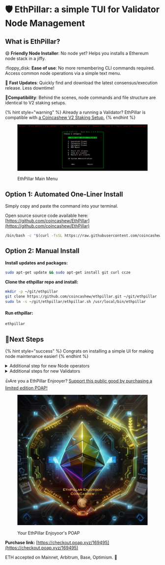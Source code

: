 # 🛡️ EthPillar: a simple TUI for Validator Node Management

## What is EthPillar?

:smile: **Friendly Node Installer**: No node yet? Helps you installs a Ethereum node stack in a jiffy.

:floppy\_disk: **Ease of use**: No more remembering CLI commands required. Access common node operations via a simple text menu.

:owl: **Fast Updates**: Quickly find and download the latest consensus/execution release. Less downtime!

:tada:**Compatibility**: Behind the scenes, node commands and file structure are identical to V2 staking setups.&#x20;

{% hint style="warning" %}
Already a running a Validator? EthPillar is compatible with [a Coincashew V2 Staking Setup.](https://www.coincashew.com/coins/overview-eth/guide-or-how-to-setup-a-validator-on-eth2-mainnet)&#x20;
{% endhint %}

<figure><img src="../../.gitbook/assets/ethpillar.png" alt=""><figcaption><p>EthPillar Main Menu</p></figcaption></figure>

## Option 1: Automated One-Liner Install

Simply copy and paste the command into your terminal.

Open source source code available here: [https://github.com/coincashew/EthPillar](https://github.com/coincashew/EthPillar)

```bash
/bin/bash -c "$(curl -fsSL https://raw.githubusercontent.com/coincashew/ethpillar/master/install.sh)"
```

## Option 2: Manual Install

**Install updates and packages:**

```bash
sudo apt-get update && sudo apt-get install git curl ccze
```

**Clone the ethpillar repo and install:**

```bash
mkdir -p ~/git/ethpillar
git clone https://github.com/coincashew/ethpillar.git ~/git/ethpillar
sudo ln -s ~/git/ethpillar/ethpillar.sh /usr/local/bin/ethpillar
```

#### Run ethpillar:

```bash
ethpillar
```

## :tada:Next Steps

{% hint style="success" %}
Congrats on installing a simple UI for making node maintenance easier!
{% endhint %}

<details>

<summary>Additional step for new Node operators</summary>

Step 1: Configure your network, port forwarding and firewall. From the main guide, [click here for detailed network configuration](guide-or-how-to-setup-a-validator-on-eth2-mainnet/part-i-installation/step-2-configuring-node.md#network-configuration).

* Involves setting UFW defaults, opening SSH port, allowing consensus/execution p2p port traffic, enabling the UFW firewall, configuring port forwarding and installing fail2ban.

</details>

<details>

<summary>Additional steps for new Validators</summary>

**Step 1: Setup Validator Keys**

* Refer to the main guide's section on [setting up your validator keys.](guide-or-how-to-setup-a-validator-on-eth2-mainnet/part-i-installation/step-5-installing-validator/setting-up-validator-keys.md)

**Step 2: Import Validator Keys**

First, ensure your validator client is stopped.

```bash
sudo systemctl stop validator
```

The following command will import your validator keys.

Enter your **keystore password** to import accounts.

```bash
sudo /usr/local/bin/nimbus_beacon_node deposits import \
  --data-dir=/var/lib/nimbus_validator $HOME/staking-deposit-cli/validator_keys
```

WARNING: Do not import your validator keys into multiple validator clients and run them at the same time, or you might get slashed. If moving validators to a new setup or different validator client, ensure deletion of the previous validator keys before continuing.

Now you can verify the accounts were imported successfully by doing a directory listing.

```bash
sudo ls -l /var/lib/nimbus_validator/validators
```

You should see a folder named for each of your validator's pubkey.

Setup ownership permissions, including hardening the access to this directory.

```bash
sudo chown -R validator:validator /var/lib/nimbus_validator
sudo chmod -R 700 /var/lib/nimbus_validator
```

Finally, start your validator client.

```bash
sudo systemctl start validator
```

Check your logs to confirm that the validator clients are up and functioning.

```bash
sudo journalctl -fu validator | ccze
```

</details>

:thumbsup:Are you a EthPillar Enjooyer? [Support this public good by purchasing a limited edition POAP!](https://checkout.poap.xyz/169495)

<figure><img src="../../.gitbook/assets/3adf69e9-fb1b-4665-8645-60d71dd01a7b.png" alt=""><figcaption><p>Your EthPillar Enjoyoor's POAP</p></figcaption></figure>

**Purchase link:** [https://checkout.poap.xyz/169495](https://checkout.poap.xyz/169495)

ETH accepted on Mainnet, Arbitrum, Base, Optimism. :pray:
